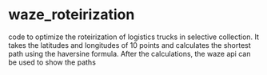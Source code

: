 # waze_roteirization
code to optimize the roteirization of logistics trucks in selective collection. It takes the latitudes and longitudes of 10 points and calculates the shortest path using the haversine formula. After the calculations, the waze api can be used to show the paths
